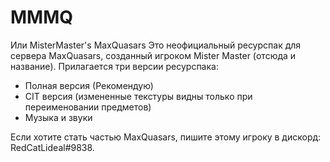 # MMMQ
Или MisterMaster's MaxQuasars
Это неофициальный ресурспак для сервера MaxQuasars, созданный игроком Mister Master (отсюда и название).
Прилагается три версии ресурспака:
- Полная версия (Рекомендую)
- CIT версия (измененные текстуры видны только при переименовании предметов)
- Музыка и звуки

Если хотите стать частью MaxQuasars, пишите этому игроку в дискорд: RedCatLideal#9838.
